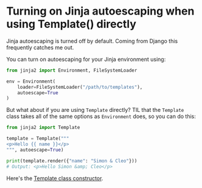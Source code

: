# Turning on Jinja autoescaping when using Template() directly

Jinja autoescaping is turned off by default. Coming from Django this frequently catches me out.

You can turn on autoescaping for your Jinja environment using:

```python
from jinja2 import Environment, FileSystemLoader

env = Environment(
    loader=FileSystemLoader("/path/to/templates"),
    autoescape=True
)
```

But what about if you are using `Template` directly? TIL that the `Template` class takes all of the same options as `Environment` does, so you can do this:

```python
from jinja2 import Template

template = Template("""
<p>Hello {{ name }}</p>
""", autoescape=True)

print(template.render({"name": "Simon & Cleo"}))
# Output: <p>Hello Simon &amp; Cleo</p>
```
Here's the [Template class constructor](https://github.com/pallets/jinja/blob/2.11.2/src/jinja2/environment.py#L984-L1005).
